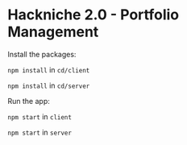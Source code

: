 # Hackniche 2.0 - Portfolio Management

Install the packages:

`npm install` in `cd/client` 

`npm install` in `cd/server`

Run the app:

`npm start` in `client` 

`npm start` in `server`
